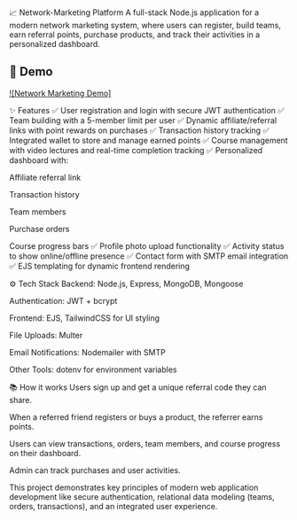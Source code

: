 📈 Network-Marketing Platform
A full-stack Node.js application for a modern network marketing system, where users can register, build teams, earn referral points, purchase products, and track their activities in a personalized dashboard.

## 🎥 Demo

[![Network Marketing Demo]](https://youtu.be/-pGbPXsBXek)



✨ Features
✅ User registration and login with secure JWT authentication
✅ Team building with a 5-member limit per user
✅ Dynamic affiliate/referral links with point rewards on purchases
✅ Transaction history tracking
✅ Integrated wallet to store and manage earned points
✅ Course management with video lectures and real-time completion tracking
✅ Personalized dashboard with:

Affiliate referral link

Transaction history

Team members

Purchase orders

Course progress bars
✅ Profile photo upload functionality
✅ Activity status to show online/offline presence
✅ Contact form with SMTP email integration
✅ EJS templating for dynamic frontend rendering

⚙️ Tech Stack
Backend: Node.js, Express, MongoDB, Mongoose

Authentication: JWT + bcrypt

Frontend: EJS, TailwindCSS for UI styling

File Uploads: Multer

Email Notifications: Nodemailer with SMTP

Other Tools: dotenv for environment variables

📚 How it works
Users sign up and get a unique referral code they can share.

When a referred friend registers or buys a product, the referrer earns points.

Users can view transactions, orders, team members, and course progress on their dashboard.

Admin can track purchases and user activities.

This project demonstrates key principles of modern web application development like secure authentication, relational data modeling (teams, orders, transactions), and an integrated user experience.
